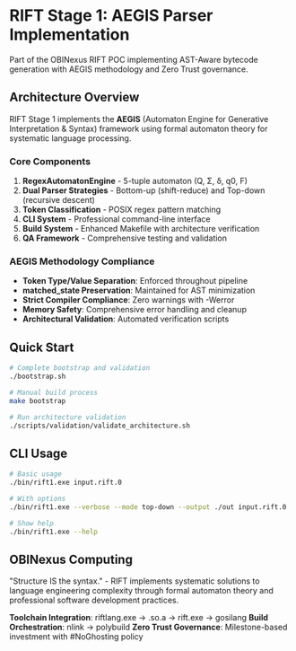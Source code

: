 # RIFT Stage 1: AEGIS Parser Implementation

Part of the OBINexus RIFT POC implementing AST-Aware bytecode generation with AEGIS methodology and Zero Trust governance.

## Architecture Overview

RIFT Stage 1 implements the **AEGIS** (Automaton Engine for Generative Interpretation & Syntax) framework using formal automaton theory for systematic language processing.

### Core Components

1. **RegexAutomatonEngine** - 5-tuple automaton (Q, Σ, δ, q0, F)
2. **Dual Parser Strategies** - Bottom-up (shift-reduce) and Top-down (recursive descent)
3. **Token Classification** - POSIX regex pattern matching
4. **CLI System** - Professional command-line interface
5. **Build System** - Enhanced Makefile with architecture verification
6. **QA Framework** - Comprehensive testing and validation

### AEGIS Methodology Compliance

- **Token Type/Value Separation**: Enforced throughout pipeline
- **matched_state Preservation**: Maintained for AST minimization
- **Strict Compiler Compliance**: Zero warnings with -Werror
- **Memory Safety**: Comprehensive error handling and cleanup
- **Architectural Validation**: Automated verification scripts

## Quick Start

```bash
# Complete bootstrap and validation
./bootstrap.sh

# Manual build process
make bootstrap

# Run architecture validation
./scripts/validation/validate_architecture.sh
```

## CLI Usage

```bash
# Basic usage
./bin/rift1.exe input.rift.0

# With options
./bin/rift1.exe --verbose --mode top-down --output ./out input.rift.0

# Show help
./bin/rift1.exe --help
```

## OBINexus Computing

"Structure IS the syntax." - RIFT implements systematic solutions to language engineering complexity through formal automaton theory and professional software development practices.

**Toolchain Integration**: riftlang.exe → .so.a → rift.exe → gosilang
**Build Orchestration**: nlink → polybuild
**Zero Trust Governance**: Milestone-based investment with #NoGhosting policy
